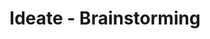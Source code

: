 ---
_db_id: 862
content_type: project
flavours:
- none
prerequisites:
  hard:
  - design-thinking/ideate
  soft:
  - design-thinking/additional-reading-and-resources
  - design-thinking/terminology
ready: true
submission_type: link
tags:
- design-thinking
- design-thinking-sprint
- close_on_peer_reviews
title: Ideate - Brainstorming
---
